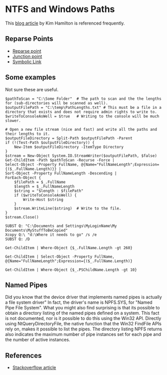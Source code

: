 NTFS and Windows Paths
======================

This
[blog article]( http://blogs.msdn.com/b/bclteam/archive/2007/02/13/long-paths-in-net-part-1-of-3-kim-hamilton.aspx )
by Kim Hamilton is referenced frequently.

Reparse Points
--------------

 * [Reparse point]( http://en.wikipedia.org/wiki/NTFS_reparse_point )
 * [Junction point]( http://en.wikipedia.org/wiki/NTFS_junction_point )
 * [Symbolic Link]( http://en.wikipedia.org/wiki/NTFS_symbolic_link )

Some examples
-------------

Not sure these are useful.

```
$pathToScan = "C:\Some Folder"  # The path to scan and the the lengths for (sub-directories will be scanned as well).
$outputFilePath = "C:\temp\PathLengths.txt" # This must be a file in a directory that exists and does not require admin rights to write to.
$writeToConsoleAsWell = $true   # Writing to the console will be much slower.

# Open a new file stream (nice and fast) and write all the paths and their lengths to it.
$outputFileDirectory = Split-Path $outputFilePath -Parent
if (!(Test-Path $outputFileDirectory)) {
    New-Item $outputFileDirectory -ItemType Directory
}
$stream = New-Object System.IO.StreamWriter($outputFilePath, $false)
Get-ChildItem -Path $pathToScan -Recurse -Force |
Select-Object -Property FullName, @{Name="FullNameLength";Expression={($_.FullName.Length)}} |
Sort-Object -Property FullNameLength -Descending |
ForEach-Object {
    $filePath = $_.FullName
    $length = $_.FullNameLength
    $string = "$length : $filePath"
    if ($writeToConsoleAsWell) {
        Write-Host $string
    }
    $stream.WriteLine($string)  # Write to the file.
}
$stream.Close()
```

```
SUBST Q: "C:\Documents and Settings\MyLoginName\My Documents\MyStuffToBeCopied"
Xcopy Q:\ "d:\Where it needs to go" /s /e
SUBST Q: /D
```

```
Get-ChildItem | Where-Object {$_.FullName.Length -gt 260}
```

```
Get-ChildItem | Select-Object -Property FullName, @{Name="FullNameLength";Expression={($_.FullName.Length)}
```

```
Get-ChildItem | Where-Object {$_.PSChildName.Length -gt 10}
```

Named Pipes
------------

Did you know that the device driver that implements named pipes is
actually a file system driver" In fact, the driver's name is NPFS.SYS,
for "Named Pipe File System". What you might also find surprising
is that its possible to obtain a directory listing of the named
pipes defined on a system. This fact is not documented, nor is it
possible to do this using the Win32 API. Directly using
NtQueryDirectoryFile, the native function that the Win32 FindFile
APIs rely on, makes it possible to list the pipes. The directory
listing NPFS returns also indicates the maximum number of pipe
instances set for each pipe and the number of active instances.


References
-----------

 * [Stackoverflow article]( http://stackoverflow.com/questions/1880321/why-does-the-260-character-path-length-limit-exist-in-windows )

<!-- vim: set autoindent expandtab sw=4 syntax=markdown: -->

